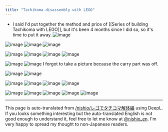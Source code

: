```yaml
---
title: "Tachikoma disassembly with LEGO"
---
```


- I said I'd put together the method and price of [[Series of building Tachikoma with LEGO]], but it's been 4 months since I did so, so it's time to put it away.
![image](https://gyazo.com/33f73ee3eae27f0c2e078bc0c61e47ec/thumb/1000)



![image](https://gyazo.com/e006a7330fd89bea823f1054ec98880d/thumb/1000)
![image](https://gyazo.com/f0fbfeeaf7e44e512d6e45a68d2ef7f6/thumb/1000)
![image](https://gyazo.com/f161aa5c15cf129d7b2a40beba4d7093/thumb/1000)

![image](https://gyazo.com/9693dd9b97ff84f0480100056838c272/thumb/1000)
![image](https://gyazo.com/63dc5fb1bd8bf8d3dd3fc5df668e63ed/thumb/1000)
![image](https://gyazo.com/24b65abb1cfcb3c28726df9b52be85eb/thumb/1000)
![image](https://gyazo.com/1fb646d880e6da1ae06df03442f67ee6/thumb/1000)

![image](https://gyazo.com/aea36feb2dbd77cce4db35f904447452/thumb/1000)
![image](https://gyazo.com/da7d89c82a5d86d79037d322c98a57eb/thumb/1000)
I forgot to take a picture because the carry part was off.

![image](https://gyazo.com/f10ab4965fcf68be2f7e73aa1a3c9c8c/thumb/1000)
![image](https://gyazo.com/0603d4dc8f233f8b0703ea8454229209/thumb/1000)

![image](https://gyazo.com/2ec9ad48375087d8212825e6c119a785/thumb/1000)
![image](https://gyazo.com/96e265b7afce906cdc54f5c8114cab79/thumb/1000)
![image](https://gyazo.com/ad3c270516a772874c87b451fc20fbcb/thumb/1000)
![image](https://gyazo.com/4cd782d1b0e5a502966356c66cc49be3/thumb/1000)

![image](https://gyazo.com/1e89f07f8ea405e5f9816af5221e5dc7/thumb/1000)
![image](https://gyazo.com/b7181b087953f258c0df59d65fcac526/thumb/1000)
![image](https://gyazo.com/d802efbab8242b5f800385dfec950d4d/thumb/1000)
![image](https://gyazo.com/cdbc1bd555a9373630f9f9b24957ada4/thumb/1000)
![image](https://gyazo.com/0db2b5ec4cfe058dfae7dd957bf55b2c/thumb/1000)



---
This page is auto-translated from [/nishio/レゴでタチコマ解体編](https://scrapbox.io/nishio/レゴでタチコマ解体編) using DeepL. If you looks something interesting but the auto-translated English is not good enough to understand it, feel free to let me know at [@nishio_en](https://twitter.com/nishio_en). I'm very happy to spread my thought to non-Japanese readers.